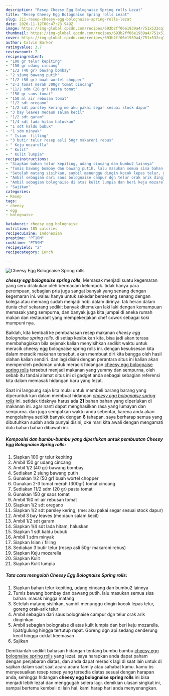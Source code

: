 ```yaml
---
description: "Resep Cheesy Egg Bolognaise Spring rolls Lezat"
title: "Resep Cheesy Egg Bolognaise Spring rolls Lezat"
slug: 211-resep-cheesy-egg-bolognaise-spring-rolls-lezat
date: 2020-11-12T00:47:23.949Z
image: https://img-global.cpcdn.com/recipes/693b2ff06e1939a4/751x532cq70/cheesy-egg-bolognaise-spring-rolls-foto-resep-utama.jpg
thumbnail: https://img-global.cpcdn.com/recipes/693b2ff06e1939a4/751x532cq70/cheesy-egg-bolognaise-spring-rolls-foto-resep-utama.jpg
cover: https://img-global.cpcdn.com/recipes/693b2ff06e1939a4/751x532cq70/cheesy-egg-bolognaise-spring-rolls-foto-resep-utama.jpg
author: Calvin Barker
ratingvalue: 3.7
reviewcount: 7
recipeingredient:
- "100 gr telur kepiting"
- "150 gr udang cincang"
- "1/2 (40 gr) bawang bombay"
- "2 siung bawang putih"
- "1/2 (50 gr) buah wortel chopper"
- "2-3 tomat merah 300gr tomat cincang"
- "11/2 sdm (20 gr) pasta tomat"
- "150 gr saos tomat"
- "150 ml air rebusan tomat"
- "1/2 sdt oregano"
- "1/2 sdt parsley kering me aku pakai segar sesuai stock dapur"
- "3 bay leaves medaun salam kecil"
- "1/2 sdt garam"
- "1/4 sdt lada hitam haluskan"
- "1 sdt kaldu bubuk"
- "1 sdm minyak"
- " Isian  filling"
- "3 butir telur resep asli 50gr makaroni rebus"
- " Keju mozarella"
- " Kulit"
- " Kulit lumpia"
recipeinstructions:
- "Siapkan bahan telur kepiting, udang cincang dan bumbu2 lainnya"
- "Tumis bawang bombay dan bawang putih. lalu masukan semua sisa bahan. masak hingga matang"
- "Setelah matang sisihkan, sambil menunggu dingin kocok lepas telur, goreng orak-arik telur"
- "Ambil sebagian dari saus bolognaise campur dgn telur orak arik dinginkan"
- "Ambil sebagian bolognaise di atas kulit lumpia dan beri keju mozarella. lipat/gulung hingga tertutup rapat. Goreng dgn api sedang cenderung kecil hingga coklat keemasan"
- "Sajikan"
categories:
- Resep
tags:
- cheesy
- egg
- bolognaise

katakunci: cheesy egg bolognaise 
nutrition: 185 calories
recipecuisine: Indonesian
preptime: "PT10M"
cooktime: "PT59M"
recipeyield: "2"
recipecategory: Lunch

---
```



![Cheesy Egg Bolognaise Spring rolls](https://img-global.cpcdn.com/recipes/693b2ff06e1939a4/751x532cq70/cheesy-egg-bolognaise-spring-rolls-foto-resep-utama.jpg)

<b><i>cheesy egg bolognaise spring rolls</i></b>, Memasak menjadi suatu kegemaran yang seru dilakukan oleh bermacam kelompok. tidak hanya para perempuan, sebagian pria juga sangat banyak yang senang dengan kegemaran ini. walau hanya untuk sekedar bersenang senang dengan kolega atau memang sudah menjadi hobi dalam dirinya. tak heran dalam dunia chef sekarang sedikit banyak ditemukan laki laki dengan kemampuan memasak yang sempurna, dan banyak juga kita jumpai di aneka rumah makan dan restaurant yang mempekerjakan chef cowok sebagai koki mumpuni nya.

Baiklah, kita kembali ke pembahasan resep makanan <i>cheesy egg bolognaise spring rolls</i>. di setiap kesibukan kita, bisa jadi akan terasa membahagiakan bila sejenak kalian menyisihkan sedikit waktu untuk meracik cheesy egg bolognaise spring rolls ini. dengan kesuksesan kita dalam meracik makanan tersebut, akan membuat diri kita bangga oleh hasil olahan kalian sendiri. dan lagi disini dengan perantara situs ini kalian akan memperoleh pedoman untuk meracik hidangan <u>cheesy egg bolognaise spring rolls</u> tersebut menjadi makanan yang yummy dan sempurna, oleh sebab itu tandai alamat situs ini di gadget anda sebagai sebagian referensi kita dalam memasak hidangan baru yang lezat.




Saat ini langsung saja kita mulai untuk membeli barang barang yang diperuntuk kan dalam membuat hidangan <u><i>cheesy egg bolognaise spring rolls</i></u> ini. setidak tidaknya harus ada <b>21</b> bahan bahan yang diperlukan di makanan ini. agar nanti dapat menghasilkan rasa yang lumayan dan sempurna. dan juga sempatkan waktu anda sebentar, karena anda akan mengolahnya sedikit banyak dengan <b>6</b> tahapan. saya berharap semua yang dibutuhkan sudah anda punyai disini, oke mari kita awali dengan mengamati dulu bahan bahan dibawah ini.

<!--inarticleads1-->

##### Komposisi dan bumbu-bumbu yang diperlukan untuk pembuatan Cheesy Egg Bolognaise Spring rolls:

1. Siapkan 100 gr telur kepiting
1. Ambil 150 gr udang cincang
1. Ambil 1/2 (40 gr) bawang bombay
1. Sediakan 2 siung bawang putih
1. Gunakan 1/2 (50 gr) buah wortel chopper
1. Gunakan 2-3 tomat merah (300gr) tomat cincang
1. Sediakan 11/2 sdm (20 gr) pasta tomat
1. Gunakan 150 gr saos tomat
1. Ambil 150 ml air rebusan tomat
1. Siapkan 1/2 sdt oregano
1. Siapkan 1/2 sdt parsley kering, (me: aku pakai segar sesuai stock dapur)
1. Ambil 3 bay leaves (me:daun salam kecil)
1. Ambil 1/2 sdt garam
1. Siapkan 1/4 sdt lada hitam, haluskan
1. Siapkan 1 sdt kaldu bubuk
1. Ambil 1 sdm minyak
1. Siapkan  Isian / filling
1. Sediakan 3 butir telur (resep asli 50gr makaroni rebus)
1. Siapkan  Keju mozarella
1. Siapkan  Kulit
1. Siapkan  Kulit lumpia




<!--inarticleads2-->

##### Tata cara mengolah Cheesy Egg Bolognaise Spring rolls:

1. Siapkan bahan telur kepiting, udang cincang dan bumbu2 lainnya
1. Tumis bawang bombay dan bawang putih. lalu masukan semua sisa bahan. masak hingga matang
1. Setelah matang sisihkan, sambil menunggu dingin kocok lepas telur, goreng orak-arik telur
1. Ambil sebagian dari saus bolognaise campur dgn telur orak arik dinginkan
1. Ambil sebagian bolognaise di atas kulit lumpia dan beri keju mozarella. lipat/gulung hingga tertutup rapat. Goreng dgn api sedang cenderung kecil hingga coklat keemasan
1. Sajikan




Demikianlah sedikit bahasan hidangan tentang bumbu bumbu <u>cheesy egg bolognaise spring rolls</u> yang lezat. saya harapkan anda dapat paham dengan penjabaran diatas, dan anda dapat meracik lagi di saat lain untuk di sajikan dalam saat saat acara acara family atau sahabat kamu. kamu bs menyesuaikan resep resep yang tersedia diatas sesuai dengan harapan anda, sehingga hidangan <b>cheesy egg bolognaise spring rolls</b> ini bisa menjadi lebih lezat dan menggugah selera lagi. demikian ulasan singkat ini, sampai bertemu kembali di lain hal. kami harap hari anda menyenangkan.

